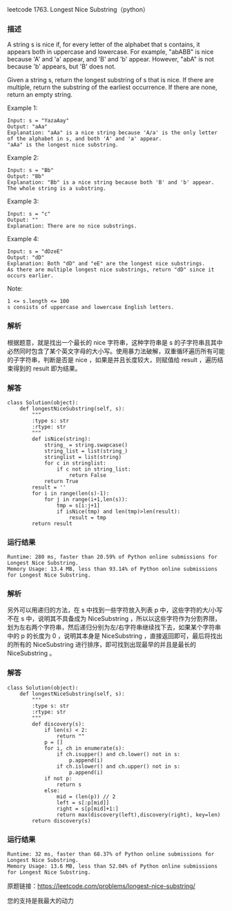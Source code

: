 leetcode  1763. Longest Nice Substring（python）

### 描述


A string s is nice if, for every letter of the alphabet that s contains, it appears both in uppercase and lowercase. For example, "abABB" is nice because 'A' and 'a' appear, and 'B' and 'b' appear. However, "abA" is not because 'b' appears, but 'B' does not.

Given a string s, return the longest substring of s that is nice. If there are multiple, return the substring of the earliest occurrence. If there are none, return an empty string.

 


Example 1:

	Input: s = "YazaAay"
	Output: "aAa"
	Explanation: "aAa" is a nice string because 'A/a' is the only letter of the alphabet in s, and both 'A' and 'a' appear.
	"aAa" is the longest nice substring.

	
Example 2:

	Input: s = "Bb"
	Output: "Bb"
	Explanation: "Bb" is a nice string because both 'B' and 'b' appear. The whole string is a substring.


Example 3:


	Input: s = "c"
	Output: ""
	Explanation: There are no nice substrings.
	
Example 4:


	Input: s = "dDzeE"
	Output: "dD"
	Explanation: Both "dD" and "eE" are the longest nice substrings.
	As there are multiple longest nice substrings, return "dD" since it occurs earlier.



Note:
	
	1 <= s.length <= 100
	s consists of uppercase and lowercase English letters.


### 解析

根据题意，就是找出一个最长的 nice 字符串，这种字符串是 s 的子字符串且其中必然同时包含了某个英文字母的大小写。使用暴力法破解，双重循环遍历所有可能的子字符串，判断是否是 nice ，如果是并且长度较大，则赋值给 result ，遍历结束得到的 result 即为结果。


### 解答
				

	class Solution(object):
	    def longestNiceSubstring(self, s):
	        """
	        :type s: str
	        :rtype: str
	        """
	        def isNice(string):
	            string_ = string.swapcase()
	            string_list = list(string_)
	            stringlist = list(string)
	            for c in stringlist:
	                if c not in string_list:
	                    return False
	            return True
	        result = ''
	        for i in range(len(s)-1):
	            for j in range(i+1,len(s)):
	                tmp = s[i:j+1]
	                if isNice(tmp) and len(tmp)>len(result):
	                    result = tmp
	        return result
            	      
			
### 运行结果
	Runtime: 280 ms, faster than 20.59% of Python online submissions for Longest Nice Substring.
	Memory Usage: 13.4 MB, less than 93.14% of Python online submissions for Longest Nice Substring.


### 解析

另外可以用递归的方法，在 s 中找到一些字符放入列表 p 中，这些字符的大/小写不在 s 中，说明其不具备成为 NiceSubstring ，所以以这些字符作为分割界限，划为左右两个字符串，然后递归分别为左/右字符串继续找下去，如果某个字符串中的 p 的长度为 0 ，说明其本身是 NiceSubstring ，直接返回即可，最后将找出的所有的 NiceSubstring 进行排序，即可找到出现最早的并且是最长的 NiceSubstring 。


### 解答

	class Solution(object):
	    def longestNiceSubstring(self, s):
	        """
	        :type s: str
	        :rtype: str
	        """
	        def discovery(s):
	            if len(s) < 2:
	                return ""
	            p = []
	            for i, ch in enumerate(s):
	                if ch.isupper() and ch.lower() not in s:
	                    p.append(i)
	                if ch.islower() and ch.upper() not in s:
	                    p.append(i)
	            if not p:
	                return s
	            else:
	                mid = (len(p)) // 2
	                left = s[:p[mid]]
	                right = s[p[mid]+1:]
	                return max(discovery(left),discovery(right), key=len)
	        return discovery(s)

### 运行结果

	Runtime: 32 ms, faster than 68.37% of Python online submissions for Longest Nice Substring.
	Memory Usage: 13.6 MB, less than 52.04% of Python online submissions for Longest Nice Substring.


原题链接：https://leetcode.com/problems/longest-nice-substring/



您的支持是我最大的动力
